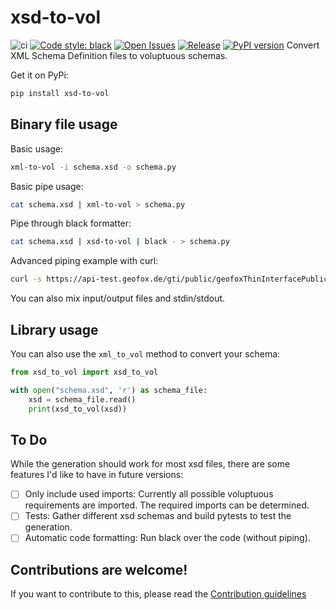 # xsd-to-vol


![ci](https://github.com/vigonotion/xsd-to-vol/workflows/ci/badge.svg)
<a href="https://github.com/psf/black"><img alt="Code style: black" src="https://img.shields.io/badge/code%20style-black-000000.svg"></a>
<a href="https://github.com/vigonotion/xsd-to-vol/issues"><img alt="Open Issues" src="https://img.shields.io/github/issues/vigonotion/xsd-to-vol"></a>
<a href="https://github.com/vigonotion/xsd-to-vol/releases"><img alt="Release" src="https://img.shields.io/github/release/vigonotion/xsd-to-vol"></a>
[![PyPI version](https://badge.fury.io/py/xsd-to-vol.svg)](https://badge.fury.io/py/xsd-to-vol)
Convert XML Schema Definition files to voluptuous schemas.

Get it on PyPi:
```sh
pip install xsd-to-vol
```

## Binary file usage

Basic usage:

```sh
xml-to-vol -i schema.xsd -o schema.py
```

Basic pipe usage:

```sh
cat schema.xsd | xml-to-vol > schema.py
```

Pipe through black formatter:

```sh
cat schema.xsd | xsd-to-vol | black - > schema.py
```

Advanced piping example with curl:

```sh
curl -s https://api-test.geofox.de/gti/public/geofoxThinInterfacePublic.xsd 2>&1 | xsd-to-vol | black - > schema.py
```

You can also mix input/output files and stdin/stdout.

## Library usage

You can also use the `xml_to_vol` method to convert your schema:

```python
from xsd_to_vol import xsd_to_vol

with open("schema.xsd", 'r') as schema_file:
    xsd = schema_file.read()
    print(xsd_to_vol(xsd))
```

## To Do

While the generation should work for most xsd files, there are some features I'd
like to have in future versions:

- [ ] Only include used imports: Currently all possible voluptuous requirements
        are imported. The required imports can be determined.
- [ ] Tests: Gather different xsd schemas and build pytests to test the generation.
- [ ] Automatic code formatting: Run black over the code (without piping).

## Contributions are welcome!

If you want to contribute to this, please read the [Contribution guidelines](CONTRIBUTING.md)

